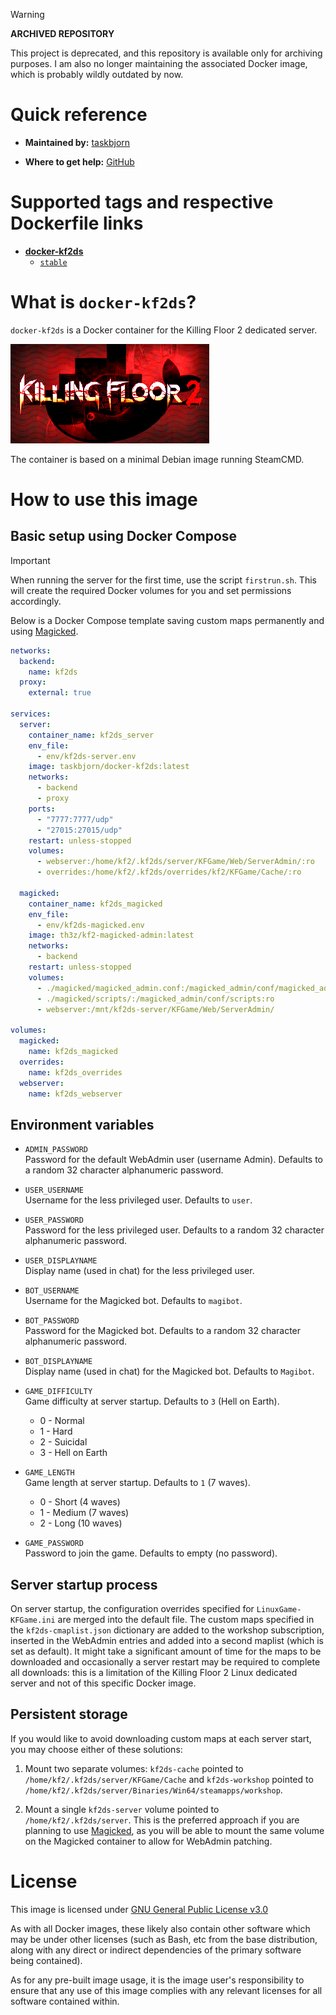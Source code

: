 > [!WARNING]
> **ARCHIVED REPOSITORY**
>
> This project is deprecated, and this repository is available only for
> archiving purposes. I am also no longer maintaining the associated Docker
> image, which is probably wildly outdated by now.

# Quick reference

* **Maintained by:** [taskbjorn](https://github.com/taskbjorn)

* **Where to get help:** [GitHub](https://github.com/taskbjorn/docker-kf2ds/issues)

# Supported tags and respective Dockerfile links

* [**docker-kf2ds**](https://github.com/taskbjorn/docker-kf2ds/blob/main/build)
  * [`stable`](https://github.com/taskbjorn/docker-kf2ds/blob/main/build/stable)

# What is `docker-kf2ds`?

`docker-kf2ds` is a Docker container for the Killing Floor 2 dedicated server.

![docker-kf2ds.png](https://github.com/taskbjorn/docker-kf2ds/blob/main/docker-kf2ds.png)

The container is based on a minimal Debian image running SteamCMD.

# How to use this image

## Basic setup using Docker Compose

> [!IMPORTANT]
> When running the server for the first time, use the script `firstrun.sh`. This
> will create the required Docker volumes for you and set permissions
> accordingly.

Below is a Docker Compose template saving custom maps permanently and using
[Magicked](https://github.com/th3-z/kf2-magicked-admin).

```yml
networks:
  backend:
    name: kf2ds
  proxy:
    external: true

services:
  server:
    container_name: kf2ds_server
    env_file:
      - env/kf2ds-server.env
    image: taskbjorn/docker-kf2ds:latest
    networks:
      - backend
      - proxy
    ports:
      - "7777:7777/udp"
      - "27015:27015/udp"
    restart: unless-stopped
    volumes:
      - webserver:/home/kf2/.kf2ds/server/KFGame/Web/ServerAdmin/:ro
      - overrides:/home/kf2/.kf2ds/overrides/kf2/KFGame/Cache/:ro

  magicked:
    container_name: kf2ds_magicked
    env_file:
      - env/kf2ds-magicked.env
    image: th3z/kf2-magicked-admin:latest
    networks:
      - backend
    restart: unless-stopped
    volumes:
      - ./magicked/magicked_admin.conf:/magicked_admin/conf/magicked_admin.conf:ro
      - ./magicked/scripts/:/magicked_admin/conf/scripts:ro
      - webserver:/mnt/kf2ds-server/KFGame/Web/ServerAdmin/

volumes:
  magicked:
    name: kf2ds_magicked
  overrides:
    name: kf2ds_overrides
  webserver:
    name: kf2ds_webserver
```

## Environment variables

* `ADMIN_PASSWORD`  
  Password for the default WebAdmin user (username Admin). Defaults to a random
  32 character alphanumeric password.

* `USER_USERNAME`  
  Username for the less privileged user. Defaults to `user`.

* `USER_PASSWORD`  
  Password for the less privileged user. Defaults to a random 32 character
  alphanumeric password.

* `USER_DISPLAYNAME`  
  Display name (used in chat) for the less privileged user.

* `BOT_USERNAME`  
  Username for the Magicked bot. Defaults to `magibot`.

* `BOT_PASSWORD`  
  Password for the Magicked bot. Defaults to a random 32 character alphanumeric
  password.

* `BOT_DISPLAYNAME`  
  Display name (used in chat) for the Magicked bot. Defaults to `Magibot`.

* `GAME_DIFFICULTY`  
  Game difficulty at server startup. Defaults to `3` (Hell on Earth).
   * 0 - Normal
   * 1 - Hard
   * 2 - Suicidal
   * 3 - Hell on Earth

* `GAME_LENGTH`  
  Game length at server startup. Defaults to `1` (7 waves).
   * 0 - Short (4 waves)
   * 1 - Medium (7 waves)
   * 2 - Long (10 waves)

* `GAME_PASSWORD`  
  Password to join the game. Defaults to empty (no password).

## Server startup process

On server startup, the configuration overrides specified for
`LinuxGame-KFGame.ini` are merged into the default file. The custom maps
specified in the `kf2ds-cmaplist.json` dictionary are added to the workshop
subscription, inserted in the WebAdmin entries and added into a second maplist
(which is set as default). It might take a significant amount of time for the
maps to be downloaded and occasionally a server restart may be required to
complete all downloads: this is a limitation of the Killing Floor 2 Linux
dedicated server and not of this specific Docker image.

## Persistent storage

If you would like to avoid downloading custom maps at each server start, you may
choose either of these solutions:

1. Mount two separate volumes: `kf2ds-cache` pointed to
   `/home/kf2/.kf2ds/server/KFGame/Cache` and `kf2ds-workshop` pointed to
   `/home/kf2/.kf2ds/server/Binaries/Win64/steamapps/workshop`.

2. Mount a single `kf2ds-server` volume pointed to `/home/kf2/.kf2ds/server`.
   This is the preferred approach if you are planning to use
   [Magicked](https://github.com/th3-z/kf2-magicked-admin), as you will be able
   to mount the same volume on the Magicked container to allow for WebAdmin
   patching.

# License

This image is licensed under [GNU General Public License v3.0](https://www.gnu.org/licenses/gpl-3.0.en.html)

As with all Docker images, these likely also contain other software which may be
under other licenses (such as Bash, etc from the base distribution, along with
any direct or indirect dependencies of the primary software being contained).

As for any pre-built image usage, it is the image user's responsibility to
ensure that any use of this image complies with any relevant licenses for all
software contained within.
